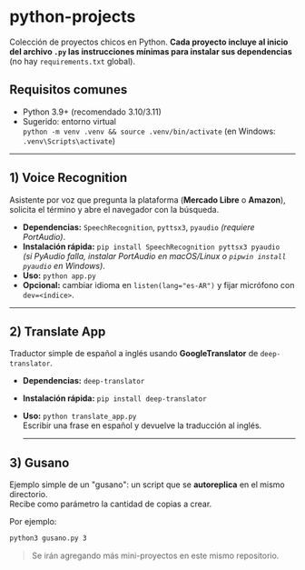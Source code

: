 # python-projects
Colección de proyectos chicos en Python. **Cada proyecto incluye al inicio del archivo `.py` las instrucciones mínimas para instalar sus dependencias** (no hay `requirements.txt` global).

## Requisitos comunes
- Python 3.9+ (recomendado 3.10/3.11)
- Sugerido: entorno virtual  
  `python -m venv .venv && source .venv/bin/activate`  (en Windows: `.venv\Scripts\activate`)

---

## 1) Voice Recognition
Asistente por voz que pregunta la plataforma (**Mercado Libre** o **Amazon**), solicita el término y abre el navegador con la búsqueda.

- **Dependencias:** `SpeechRecognition`, `pyttsx3`, `pyaudio` *(requiere PortAudio)*.
- **Instalación rápida:** `pip install SpeechRecognition pyttsx3 pyaudio`  
  *(si PyAudio falla, instalar PortAudio en macOS/Linux o `pipwin install pyaudio` en Windows)*.
- **Uso:** `python app.py`
- **Opcional:** cambiar idioma en `listen(lang="es-AR")` y fijar micrófono con `dev=<índice>`.

---


## 2) Translate App
Traductor simple de español a inglés usando **GoogleTranslator** de `deep-translator`.

- **Dependencias:** `deep-translator`
- **Instalación rápida:** `pip install deep-translator`
- **Uso:** `python translate_app.py`  
  Escribir una frase en español y devuelve la traducción al inglés.

  ---
## 3) Gusano

Ejemplo simple de un "gusano": un script que se **autoreplica** en el mismo directorio.  
Recibe como parámetro la cantidad de copias a crear.  

Por ejemplo:

```bash
python3 gusano.py 3
```

> Se irán agregando más mini-proyectos en este mismo repositorio.
